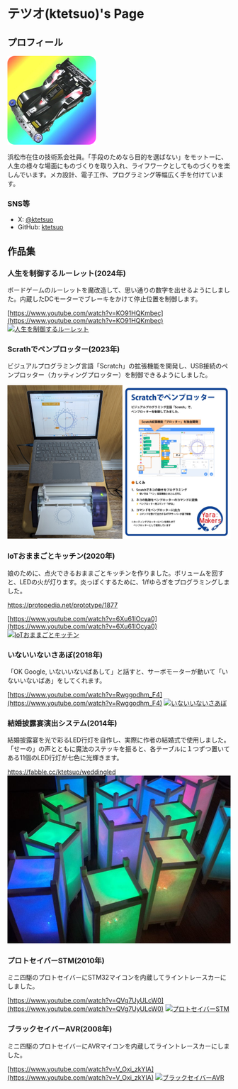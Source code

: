 # テツオ(ktetsuo)'s Page

## プロフィール

![ktetsuo](samune_200x200_ktetsuo.png)

浜松市在住の技術系会社員。「手段のためなら目的を選ばない」をモットーに、人生の様々な場面にものづくりを取り入れ、ライフワークとしてものづくりを楽しんでいます。メカ設計、電子工作、プログラミング等幅広く手を付けています。

### SNS等

* X: [@ktetsuo](https://twitter.com/ktetsuo)
* GitHub: [ktetsuo](https://github.com/ktetsuo/)

## 作品集

### 人生を制御するルーレット(2024年)

ボードゲームのルーレットを魔改造して、思い通りの数字を出せるようにしました。内蔵したDCモーターでブレーキをかけて停止位置を制御します。

[https://www.youtube.com/watch?v=KO91HQKmbec](https://www.youtube.com/watch?v=KO91HQKmbec)
[![人生を制御するルーレット](https://img.youtube.com/vi/KO91HQKmbec/0.jpg)](https://www.youtube.com/watch?v=KO91HQKmbec)

### Scrathでペンプロッター(2023年)

ビジュアルプログラミング言語「Scratch」の拡張機能を開発し、USB接続のペンプロッター（カッティングプロッター）を制御できるようにしました。

![Scrathでペンプロッター](scratch_penplotter.jpg)

### IoTおままごとキッチン(2020年)

娘のために、点火できるおままごとキッチンを作りました。ボリュームを回すと、LEDの火が灯ります。炎っぽくするために、1/fゆらぎをプログラミングしました。

https://protopedia.net/prototype/1877

[https://www.youtube.com/watch?v=6Xu61IOcya0](https://www.youtube.com/watch?v=6Xu61IOcya0)
[![IoTおままごとキッチン](https://img.youtube.com/vi/6Xu61IOcya0/0.jpg)](https://www.youtube.com/watch?v=6Xu61IOcya0)

### いないいないさあぼ(2018年)

「OK Google, いないいないばあして」と話すと、サーボモーターが動いて「いないいないばあ」をしてくれます。

[https://www.youtube.com/watch?v=Rwggodhm_F4](https://www.youtube.com/watch?v=Rwggodhm_F4)
[![いないいないさあぼ](https://img.youtube.com/vi/Rwggodhm_F4/0.jpg)](https://www.youtube.com/watch?v=Rwggodhm_F4)

### 結婚披露宴演出システム(2014年)

結婚披露宴を光で彩るLED行灯を自作し、実際に作者の結婚式で使用しました。「せーの」の声とともに魔法のステッキを振ると、各テーブルに１つずつ置いてある11個のLED行灯が七色に光輝きます。

https://fabble.cc/ktetsuo/weddingled
![結婚披露宴演出システム](weddingled.png)

### プロトセイバーSTM(2010年)

ミニ四駆のプロトセイバーにSTM32マイコンを内蔵してライントレースカーにしました。

[https://www.youtube.com/watch?v=QVg7UyULcW0](https://www.youtube.com/watch?v=QVg7UyULcW0)
[![プロトセイバーSTM](https://img.youtube.com/vi/QVg7UyULcW0/0.jpg)](https://www.youtube.com/watch?v=QVg7UyULcW0)

### ブラックセイバーAVR(2008年)

ミニ四駆のプロトセイバーにAVRマイコンを内蔵してライントレースカーにしました。

[https://www.youtube.com/watch?v=V_Oxi_zkYIA](https://www.youtube.com/watch?v=V_Oxi_zkYIA)
[![ブラックセイバーAVR](https://img.youtube.com/vi/V_Oxi_zkYIA/0.jpg)](https://www.youtube.com/watch?v=V_Oxi_zkYIA)


